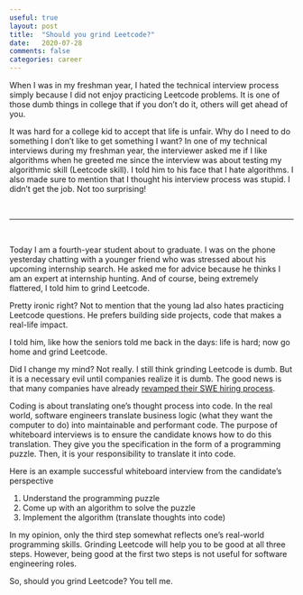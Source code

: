 ```yaml
---
useful: true
layout: post
title:  "Should you grind Leetcode?"
date:   2020-07-28
comments: false
categories: career
---
```


When I was in my freshman year, I hated the technical interview process simply
because I did not enjoy practicing Leetcode problems. It is one of those dumb
things in college that if you don’t do it, others will get ahead of you.

It was hard for a college kid to accept that life is unfair. Why do I need to do
something I don’t like to get something I want? In one of my technical
interviews during my freshman year, the interviewer asked me if I like
algorithms when he greeted me since the interview was about testing my
algorithmic skill (Leetcode skill). I told him to his face that I hate
algorithms. I also made sure to mention that I thought his interview process was
stupid. I didn’t get the job. Not too surprising!

<br/>

---

<br/>

Today I am a fourth-year student about to graduate. I was on the phone yesterday
chatting with a younger friend who was stressed about his upcoming internship
search. He asked me for advice because he thinks I am an expert at internship
hunting. And of course, being extremely flattered, I told him to grind Leetcode.

Pretty ironic right? Not to mention that the young lad also hates practicing
Leetcode questions. He prefers building side projects, code that makes a
real-life impact.

I told him, like how the seniors told me back in the days: life is hard; now go
home and grind Leetcode.

Did I change my mind? Not really. I still think grinding Leetcode is dumb. But
it is a necessary evil until companies realize it is dumb. The good news is that
many companies have already [revamped their SWE hiring
process](https://github.com/poteto/hiring-without-whiteboards).

Coding is about translating one’s thought process into code. In the real world,
software engineers translate business logic (what they want the computer to do)
into maintainable and performant code. The purpose of whiteboard interviews is
to ensure the candidate knows how to do this translation. They give you the
specification in the form of a programming puzzle. Then, it is your
responsibility to translate it into code.

Here is an example successful whiteboard interview from the candidate’s
perspective
1. Understand the programming puzzle
2. Come up with an algorithm to solve the puzzle
3. Implement the algorithm (translate thoughts into code)

In my opinion, only the third step somewhat reflects one’s real-world
programming skills. Grinding Leetcode will help you to be good at all three
steps. However, being good at the first two steps is not useful for software
engineering roles.

So, should you grind Leetcode? You tell me.

